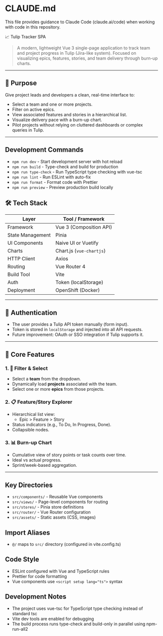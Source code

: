# CLAUDE.md

This file provides guidance to Claude Code (claude.ai/code) when working with code in this repository.

📈 Tulip Tracker SPA

> A modern, lightweight Vue 3 single-page application to track team and project progress in Tulip (Jira-like system). Focused on visualizing epics, features, stories, and team delivery through burn-up charts.

---

## 🧭 Purpose

Give project leads and developers a clean, real-time interface to:

- Select a team and one or more projects.
- Filter on active epics.
- View associated features and stories in a hierarchical list.
- Visualize delivery pace with a burn-up chart.
- Pilot projects without relying on cluttered dashboards or complex queries in Tulip.

---

## Development Commands

- `npm run dev` - Start development server with hot reload
- `npm run build` - Type-check and build for production
- `npm run type-check` - Run TypeScript type checking with vue-tsc
- `npm run lint` - Run ESLint with auto-fix
- `npm run format` - Format code with Prettier
- `npm run preview` - Preview production build locally

## 🛠 Tech Stack

| Layer            | Tool / Framework         |
| ---------------- | ------------------------ |
| Framework        | Vue 3 (Composition API)  |
| State Management | Pinia                    |
| UI Components    | Naive UI or Vuetify      |
| Charts           | Chart.js (`vue-chartjs`) |
| HTTP Client      | Axios                    |
| Routing          | Vue Router 4             |
| Build Tool       | Vite                     |
| Auth             | Token (localStorage)     |
| Deployment       | OpenShift (Docker)       |

---

## 🔐 Authentication

- The user provides a Tulip API token manually (form input).
- Token is stored in `localStorage` and injected into all API requests.
- Future improvement: OAuth or SSO integration if Tulip supports it.

---

## 🧩 Core Features

### 1. 🔎 Filter & Select

- Select a **team** from the dropdown.
- Dynamically load **projects** associated with the team.
- Select one or more **epics** from those projects.

### 2. 📋 Feature/Story Explorer

- Hierarchical list view:
  - Epic > Feature > Story
- Status indicators (e.g., To Do, In Progress, Done).
- Collapsible nodes.

### 3. 📊 Burn-up Chart

- Cumulative view of story points or task counts over time.
- Ideal vs actual progress.
- Sprint/week-based aggregation.

---

## Key Directories

- `src/components/` - Reusable Vue components
- `src/views/` - Page-level components for routing
- `src/stores/` - Pinia store definitions
- `src/router/` - Vue Router configuration
- `src/assets/` - Static assets (CSS, images)

## Import Aliases

- `@/` maps to `src/` directory (configured in vite.config.ts)

## Code Style

- ESLint configured with Vue and TypeScript rules
- Prettier for code formatting
- Vue components use `<script setup lang="ts">` syntax

## Development Notes

- The project uses vue-tsc for TypeScript type checking instead of standard tsc
- Vite dev tools are enabled for debugging
- The build process runs type-check and build-only in parallel using npm-run-all2
